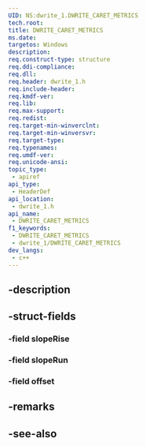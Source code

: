 ```yaml
---
UID: NS:dwrite_1.DWRITE_CARET_METRICS
tech.root: 
title: DWRITE_CARET_METRICS
ms.date: 
targetos: Windows
description: 
req.construct-type: structure
req.ddi-compliance: 
req.dll: 
req.header: dwrite_1.h
req.include-header: 
req.kmdf-ver: 
req.lib: 
req.max-support: 
req.redist: 
req.target-min-winverclnt: 
req.target-min-winversvr: 
req.target-type: 
req.typenames: 
req.umdf-ver: 
req.unicode-ansi: 
topic_type:
 - apiref
api_type:
 - HeaderDef
api_location:
 - dwrite_1.h
api_name:
 - DWRITE_CARET_METRICS
f1_keywords:
 - DWRITE_CARET_METRICS
 - dwrite_1/DWRITE_CARET_METRICS
dev_langs:
 - c++
---
```


## -description

## -struct-fields

### -field slopeRise

### -field slopeRun

### -field offset

## -remarks

## -see-also

